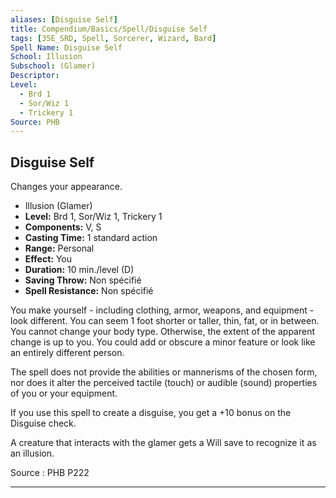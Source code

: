 ```yaml
---
aliases: [Disguise Self]
title: Compendium/Basics/Spell/Disguise Self
tags: [35E_SRD, Spell, Sorcerer, Wizard, Bard]
Spell Name: Disguise Self
School: Illusion
Subschool: (Glamer)
Descriptor: 
Level:
  - Brd 1
  - Sor/Wiz 1
  - Trickery 1
Source: PHB
---
```



## Disguise Self

Changes your appearance.

*   Illusion (Glamer)
*   **Level:** Brd 1, Sor/Wiz 1, Trickery 1
*   **Components:** V, S
*   **Casting Time:** 1 standard action
*   **Range:** Personal
*   **Effect:** You
*   **Duration:** 10 min./level (D)
*   **Saving Throw:** Non spécifié
*   **Spell Resistance:** Non spécifié

<p>You make yourself - including clothing, armor, weapons, and equipment - look different. You can seem 1 foot shorter or taller, thin, fat, or in between. You cannot change your body type. Otherwise, the extent of the apparent change is up to you. You could add or obscure a minor feature or look like an entirely different person.</p><p>The spell does not provide the abilities or mannerisms of the chosen form, nor does it alter the perceived tactile (touch) or audible (sound) properties of you or your equipment.</p><p>If you use this spell to create a disguise, you get a +10 bonus on the Disguise check.</p><p>A creature that interacts with the glamer gets a Will save to recognize it as an illusion.</p>

Source : PHB P222

---
